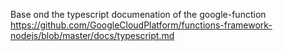 Base ond the typescript documenation of the google-function
https://github.com/GoogleCloudPlatform/functions-framework-nodejs/blob/master/docs/typescript.md